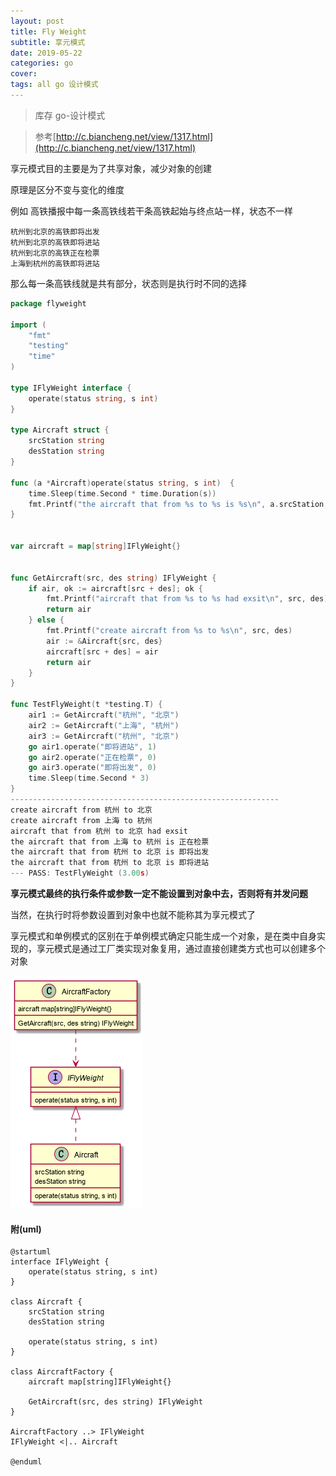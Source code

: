 ```yaml
---
layout: post
title: Fly Weight
subtitle: 享元模式
date: 2019-05-22
categories: go
cover: 
tags: all go 设计模式
---
```


> 库存 go-设计模式

> 参考[http://c.biancheng.net/view/1317.html](http://c.biancheng.net/view/1317.html)

享元模式目的主要是为了共享对象，减少对象的创建

原理是区分不变与变化的维度

例如 高铁播报中每一条高铁线若干条高铁起始与终点站一样，状态不一样
```
杭州到北京的高铁即将出发
杭州到北京的高铁即将进站
杭州到北京的高铁正在检票
上海到杭州的高铁即将进站
```
那么每一条高铁线就是共有部分，状态则是执行时不同的选择

```go
package flyweight

import (
	"fmt"
	"testing"
	"time"
)

type IFlyWeight interface {
	operate(status string, s int)
}

type Aircraft struct {
	srcStation string
	desStation string
}

func (a *Aircraft)operate(status string, s int)  {
	time.Sleep(time.Second * time.Duration(s))
	fmt.Printf("the aircraft that from %s to %s is %s\n", a.srcStation, a.desStation, status)
}


var aircraft = map[string]IFlyWeight{}


func GetAircraft(src, des string) IFlyWeight {
	if air, ok := aircraft[src + des]; ok {
		fmt.Printf("aircraft that from %s to %s had exsit\n", src, des)
		return air
	} else {
		fmt.Printf("create aircraft from %s to %s\n", src, des)
		air := &Aircraft{src, des}
		aircraft[src + des] = air
		return air
	}
}

func TestFlyWeight(t *testing.T) {
	air1 := GetAircraft("杭州", "北京")
	air2 := GetAircraft("上海", "杭州")
	air3 := GetAircraft("杭州", "北京")
	go air1.operate("即将进站", 1)
	go air2.operate("正在检票", 0)
	go air3.operate("即将出发", 0)
	time.Sleep(time.Second * 3)
}
------------------------------------------------------------
create aircraft from 杭州 to 北京
create aircraft from 上海 to 杭州
aircraft that from 杭州 to 北京 had exsit
the aircraft that from 上海 to 杭州 is 正在检票
the aircraft that from 杭州 to 北京 is 即将出发
the aircraft that from 杭州 to 北京 is 即将进站
--- PASS: TestFlyWeight (3.00s)
```

**享元模式最终的执行条件或参数一定不能设置到对象中去，否则将有并发问题**

当然，在执行时将参数设置到对象中也就不能称其为享元模式了

享元模式和单例模式的区别在于单例模式确定只能生成一个对象，是在类中自身实现的，享元模式是通过工厂类实现对象复用，通过直接创建类方式也可以创建多个对象

<img src="/img/flyweight1.png">

#### 附(uml)
```
@startuml
interface IFlyWeight {
	operate(status string, s int)
}

class Aircraft {
	srcStation string
	desStation string

    operate(status string, s int)
}

class AircraftFactory {
    aircraft map[string]IFlyWeight{}

    GetAircraft(src, des string) IFlyWeight
}

AircraftFactory ..> IFlyWeight
IFlyWeight <|.. Aircraft

@enduml
```